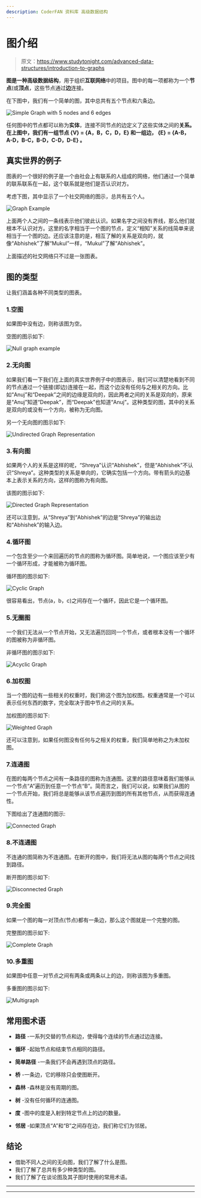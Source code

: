 ```yaml
---
description: CoderFAN 资料库 高级数据结构
---
```


# 图介绍

> 原文：<https://www.studytonight.com/advanced-data-structures/introduction-to-graphs>

**图是一种高级数据结构**，用于组织**互联网络**中的项目。图中的每一项都称为一个**节点**(或**顶点**，这些节点通过**边**连接。

在下图中，我们有一个简单的图，其中总共有五个节点和六条边。

![Simple Graph with 5 nodes and 6 edges](img/055282750e6e29a10bc43eda74832aed.png)

任何图中的节点都可以称为**实体**，连接不同节点的边定义了这些实体之间的**关系。在上图中，我们有一组节点 **{V} = {A，B，C，D，E}** 和一组边， **{E} = {A-B，A-D，B-C，B-D，C-D，D-E}** 。**

## 真实世界的例子

图表的一个很好的例子是一个由社会上有联系的人组成的网络，他们通过一个简单的联系联系在一起，这个联系就是他们是否认识对方。

考虑下图，其中显示了一个社交网络的图示，总共有五个人。

![Graph Example](img/127798900e3941ea01e24edd5edbcfc6.png)

上面两个人之间的一条线表示他们彼此认识。如果名字之间没有界线，那么他们就根本不认识对方。这里的名字相当于一个图的节点，定义“相知”关系的线简单来说相当于一个图的边。还应该注意的是，相互了解的关系是双向的，就像“Abhishek”了解“Mukul”一样，“Mukul”了解“Abhishek”。

上面描述的社交网络只不过是一张图表。

## 图的类型

让我们涵盖各种不同类型的图表。

### 1.空图

如果图中没有边，则称该图为空。

空图的图示如下:

![Null graph example](img/d758cf02d25b5ba34004ec4e4730e871.png)

### 2.无向图

如果我们看一下我们在上面的真实世界例子中的图表示，我们可以清楚地看到不同的节点通过一个链接(即边)连接在一起，而这个边没有任何与之相关的方向。比如“Anuj”和“Deepak”之间的边缘是双向的，因此两者之间的关系是双向的，原来是“Anuj”知道“Deepak”，而“Deepak”也知道“Anuj”。这种类型的图，其中的关系是双向的或没有一个方向，被称为无向图。

另一个无向图的图示如下:

![Undirected Graph Representation](img/e9f357025a82daa21de2006ff660fdbb.png)

### 3.有向图

如果两个人的关系是这样的呢，“Shreya”认识“Abhishek”，但是“Abhishek”不认识“Shreya”。这种类型的关系是单向的，它确实包括一个方向。带有箭头的边基本上表示关系的方向，这样的图称为有向图。

该图的图示如下:

![Directed Graph Representation](img/49abd76d8993f4a40944cf5e9bf6ee83.png)

还可以注意到，从“Shreya”到“Abhishek”的边是“Shreya”的输出边和“Abhishek”的输入边。

### 4.循环图

一个包含至少一个来回遍历的节点的图称为循环图。简单地说，一个图应该至少有一个循环形成，才能被称为循环图。

循环图的图示如下:

![Cyclic Graph](img/598b8f42463f60bcd010d426aa51fd35.png)

很容易看出，节点(a，b，c)之间存在一个循环，因此它是一个循环图。

### 5.无圈图

一个我们无法从一个节点开始，又无法遍历回同一个节点，或者根本没有一个循环的图被称为非循环图。

非循环图的图示如下:

![Acyclic Graph](img/2f87f3492ca3530d85fa09950d872d3f.png)

### 6.加权图

当一个图的边有一些相关的权重时，我们称这个图为加权图。权重通常是一个可以表示任何东西的数字，完全取决于图中节点之间的关系。

加权图的图示如下:

![Weighted Graph](img/79234031391c8278c7affcac4ea68991.png)

还可以注意到，如果任何图没有任何与之相关的权重，我们简单地称之为未加权图。

### 7.连通图

在图的每两个节点之间有一条路径的图称为连通图。这里的路径意味着我们能够从一个节点“A”遍历到任意一个节点“B”。简而言之，我们可以说，如果我们从图的一个节点开始，我们将总是能够从该节点遍历到图的所有其他节点，从而获得连通性。

下图给出了连通图的图示:

![Connected Graph](img/058d36d9f1795f57abbaccbaf7ec6270.png)

### 8.不连通图

不连通的图简称为不连通图。在断开的图中，我们将无法从图的每两个节点之间找到路径。

断开图的图示如下:

![Disconnected Graph](img/b5866bb2b55c64ccecc1bb7e4de3cce0.png)

### 9.完全图

如果一个图的每一对顶点(节点)都有一条边，那么这个图就是一个完整的图。

完整图的图示如下:

![Complete Graph](img/189047450c51ac496f9ff4f2c4168a2f.png)

### 10.多重图

如果图中任意一对节点之间有两条或两条以上的边，则称该图为多重图。

多重图的图示如下:

![Multigraph](img/7488d810f201b5945324cedfdac3d946.png)

## 常用图术语

*   **路径** -一系列交替的节点和边，使得每个连续的节点通过边连接。

*   **循环** -起始节点和结束节点相同的路径。

*   **简单路径** -一条我们不会再遇到顶点的路径。

*   **桥** -一条边，它的移除只会使图断开。

*   **森林** -森林是没有周期的图。

*   **树** -没有任何循环的连通图。

*   **度** -图中的度是入射到特定节点上的边的数量。

*   **邻居** -如果顶点“A”和“B”之间存在边，我们称它们为邻居。

## 结论

*   借助不同人之间的无向图，我们了解了什么是图。
*   我们了解了总共有多少种类型的图。
*   我们了解了在谈论图及其子图时使用的常用术语。

* * *

* * *